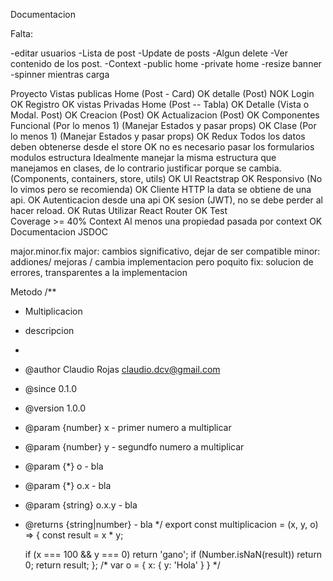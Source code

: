 Documentacion

Falta: 

-editar usuarios
-Lista de post
-Update de posts
-Algun delete
-Ver contenido de los post.
-Context 
-public home
-private home
-resize banner 
-spinner mientras carga


Proyecto
    Vistas publicas
        Home (Post - Card) OK 
        detalle (Post) NOK
        Login OK
        Registro OK 
    vistas Privadas
        Home (Post -- Tabla) OK 
        Detalle (Vista o Modal. Post) OK 
        Creacion (Post) OK 
        Actualizacion (Post) OK 
    Componentes
        Funcional (Por lo menos 1) (Manejar Estados y pasar props) OK 
        Clase (Por lo menos 1) (Manejar Estados y pasar props) OK 
    Redux
        Todos los datos deben obtenerse desde el store OK 
        no es necesario pasar los formularios
        modulos
    estructura
        Idealmente manejar la misma estructura que manejamos en clases, de lo contrario justificar porque se cambia. (Components, containers, store, utils) OK 
    UI 
        Reactstrap OK 
        Responsivo (No lo vimos pero se recomienda) OK 
    Cliente HTTP
        la data se obtiene de una api. OK 
    Autenticacion
        desde una api OK 
        sesion (JWT), no se debe perder al hacer reload. OK 
    Rutas
        Utilizar React Router  OK 
    Test    
        Coverage >= 40%
    Context
        Al menos una propiedad pasada por context OK 
    Documentacion
        JSDOC

major.minor.fix
major: cambios significativo, dejar de ser compatible
minor: addiones/ mejoras / cambia implementacion pero poquito
fix: solucion de errores, transparentes a la implementacion

Metodo
/**
 * Multiplicacion
 * descripcion
 * 
 * @author Claudio Rojas <claudio.dcv@gmail.com>
 * @since 0.1.0
 * @version 1.0.0
 * @param {number} x - primer numero a multiplicar
 * @param {number} y - segundfo numero a multiplicar
 * @param {*} o - bla
 * @param {*} o.x - bla
 * @param {string} o.x.y - bla
 * @returns {string|number} - bla
 */
export const multiplicacion = (x, y, o) => {
    const result = x * y;

    if (x === 100 && y === 0) return 'gano';
    if (Number.isNaN(result)) return 0;
    return result;
};
/*
var o = {
    x: {
        y: 'Hola'
    }
}
*/